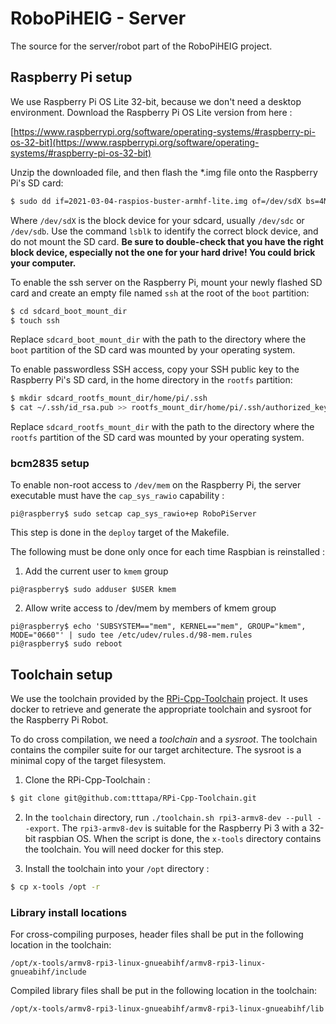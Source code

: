 # RoboPiHEIG - Server

The source for the server/robot part of the RoboPiHEIG project.

## Raspberry Pi setup

We use Raspberry Pi OS Lite 32-bit, because we don't need a desktop environment. Download the Raspberry Pi OS Lite version from here :

[https://www.raspberrypi.org/software/operating-systems/#raspberry-pi-os-32-bit](https://www.raspberrypi.org/software/operating-systems/#raspberry-pi-os-32-bit)

Unzip the downloaded file, and then flash the *.img file onto the Raspberry Pi's SD card:

```bash
$ sudo dd if=2021-03-04-raspios-buster-armhf-lite.img of=/dev/sdX bs=4M status=progress
```

Where `/dev/sdX` is the block device for your sdcard, usually `/dev/sdc` or `/dev/sdb`. Use the command `lsblk` to identify the correct block device, and do not mount the SD card. **Be sure to double-check that you have the right block device, especially not the one for your hard drive! You could brick your computer.**

To enable the ssh server on the Raspberry Pi, mount your newly flashed SD card and create an empty file named `ssh` at the root of the `boot` partition:

```bash
$ cd sdcard_boot_mount_dir
$ touch ssh
```

Replace `sdcard_boot_mount_dir` with the path to the directory where the `boot` partition of the SD card was mounted by your operating system.

To enable passwordless SSH access, copy your SSH public key to the Raspberry Pi's SD card, in the home directory in the `rootfs` partition:

```bash
$ mkdir sdcard_rootfs_mount_dir/home/pi/.ssh
$ cat ~/.ssh/id_rsa.pub >> rootfs_mount_dir/home/pi/.ssh/authorized_keys
```

Replace `sdcard_rootfs_mount_dir` with the path to the directory where the `rootfs` partition of the SD card was mounted by your operating system.

### bcm2835 setup

To enable non-root access to `/dev/mem` on the Raspberry Pi, the server executable must have the `cap_sys_rawio` capability :

```pi@raspberry$ sudo setcap cap_sys_rawio+ep RoboPiServer```

This step is done in the `deploy` target of the Makefile.

The following must be done only once for each time Raspbian is reinstalled :

1. Add the current user to `kmem` group

```
pi@raspberry$ sudo adduser $USER kmem
```

2. Allow write access to /dev/mem by members of kmem group

```
pi@raspberry$ echo 'SUBSYSTEM=="mem", KERNEL=="mem", GROUP="kmem", MODE="0660"' | sudo tee /etc/udev/rules.d/98-mem.rules
pi@raspberry$ sudo reboot
```

##  Toolchain setup

We use the toolchain provided by the [RPi-Cpp-Toolchain](https://github.com/tttapa/RPi-Cpp-Toolchain) project. It uses docker to retrieve and generate the appropriate toolchain and sysroot for the Raspberry Pi Robot.

To do cross compilation, we need a *toolchain* and a *sysroot*. The toolchain contains the compiler suite for our target architecture. The sysroot is a minimal copy of the target filesystem.

1. Clone the RPi-Cpp-Toolchain :

```sh
$ git clone git@github.com:tttapa/RPi-Cpp-Toolchain.git
```

2. In the `toolchain` directory, run `./toolchain.sh rpi3-armv8-dev --pull --export`. The `rpi3-armv8-dev` is suitable for the Raspberry Pi 3 with a 32-bit raspbian OS. When the script is done, the `x-tools` directory contains the toolchain. You will need docker for this step.

3. Install the toolchain into your `/opt` directory :

```sh
$ cp x-tools /opt -r
```

### Library install locations

For cross-compiling purposes, header files shall be put in the following location in the toolchain:
```
/opt/x-tools/armv8-rpi3-linux-gnueabihf/armv8-rpi3-linux-gnueabihf/include
```

Compiled library files shall be put in the following location in the toolchain:

```
/opt/x-tools/armv8-rpi3-linux-gnueabihf/armv8-rpi3-linux-gnueabihf/lib
```
